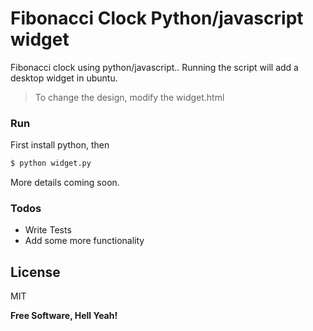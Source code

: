 # Fibonacci Clock Python/javascript widget


Fibonacci clock using python/javascript.. Running the script will add a desktop widget in ubuntu.

> To change the design, modify the widget.html

### Run
First install python, then
```sh
$ python widget.py
```

More details coming soon.


### Todos

 - Write Tests
 - Add some more functionality

License
----

MIT


**Free Software, Hell Yeah!**
